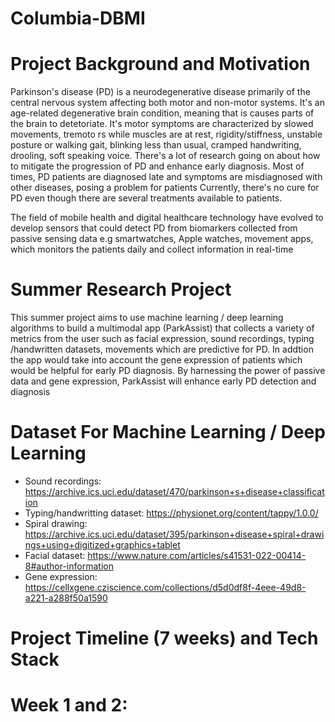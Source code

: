 # Columbia-DBMI
# Project Background and Motivation
Parkinson's disease (PD) is a neurodegenerative disease primarily of the central nervous system affecting both motor and non-motor systems. It's an age-related degenerative brain condition, meaning that is causes parts of the brain to detetoriate. It's motor symptoms are characterized by slowed movements, tremoto rs while muscles are at rest, rigidity/stiffness, unstable posture or walking gait, blinking less than usual, cramped handwriting, drooling, soft speaking voice. There's a lot of research going on about how to mitigate the progression of PD and enhance early diagnosis. Most of times, PD patients are diagnosed late and symptoms are misdiagnosed with other diseases, posing a problem for patients Currently, there's no cure for PD even though there are several treatments available to patients.

The field of mobile health and digital healthcare technology have evolved to develop sensors that could detect PD from biomarkers collected from passive sensing data e.g smartwatches, Apple watches, movement apps, which monitors the patients daily and collect information in real-time

# Summer Research Project
This summer project aims to use machine learning / deep learning algorithms to build a multimodal app (ParkAssist) that collects a variety of metrics from the user such as facial expression, sound recordings, typing /handwritten datasets, movements which are predictive for PD. In addtion the app would take into account the gene expression of patients which would be helpful for early PD diagnosis. By harnessing the power of passive data and gene expression, ParkAssist will enhance early PD detection and diagnosis

# Dataset For Machine Learning / Deep Learning 
 - Sound recordings: https://archive.ics.uci.edu/dataset/470/parkinson+s+disease+classification
-  Typing/handwritting dataset: https://physionet.org/content/tappy/1.0.0/
-  Spiral drawing: https://archive.ics.uci.edu/dataset/395/parkinson+disease+spiral+drawings+using+digitized+graphics+tablet
-  Facial dataset: https://www.nature.com/articles/s41531-022-00414-8#author-information
-  Gene expression: https://cellxgene.cziscience.com/collections/d5d0df8f-4eee-49d8-a221-a288f50a1590

# Project Timeline (7 weeks) and Tech Stack 
# Week 1 and 2: 
 

